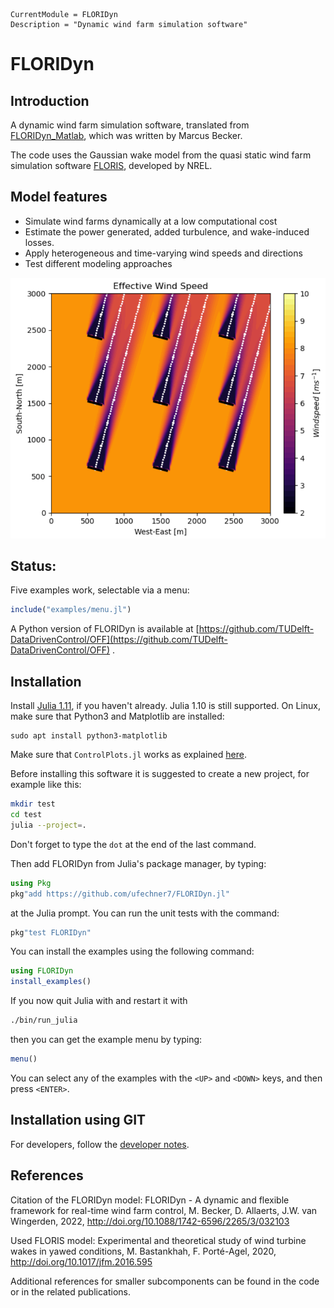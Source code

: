 ```@meta
CurrentModule = FLORIDyn
Description = "Dynamic wind farm simulation software"
```

# FLORIDyn

## Introduction
A dynamic wind farm simulation software, translated from [FLORIDyn_Matlab](https://github.com/TUDelft-DataDrivenControl/FLORIDyn_Matlab), which was written by Marcus Becker.

The code uses the Gaussian wake model from the quasi static wind farm simulation software [FLORIS](https://github.com/NREL/floris), developed by NREL.

## Model features
- Simulate wind farms dynamically at a low computational cost
- Estimate the power generated, added turbulence, and wake-induced losses.
- Apply heterogeneous and time-varying wind speeds and directions
- Test different modeling approaches

![Flow Field](flowfield.png)

## Status:
Five examples work, selectable via a menu:
```julia
include("examples/menu.jl")
```
A Python version of FLORIDyn is available at [https://github.com/TUDelft-DataDrivenControl/OFF](https://github.com/TUDelft-DataDrivenControl/OFF) .

## Installation
Install [Julia 1.11](https://ufechner7.github.io/2024/08/09/installing-julia-with-juliaup.html), if you haven't already. Julia 1.10 is still supported. On Linux, make sure that Python3 and Matplotlib are installed:
```
sudo apt install python3-matplotlib
```
 
Make sure that `ControlPlots.jl` works as explained [here](https://github.com/aenarete/ControlPlots.jl?tab=readme-ov-file#installation).


Before installing this software it is suggested to create a new project, for example like this:
```bash
mkdir test
cd test
julia --project=.
```
Don't forget to type the `dot` at the end of the last command.

Then add FLORIDyn from  Julia's package manager, by typing:
```julia
using Pkg
pkg"add https://github.com/ufechner7/FLORIDyn.jl"
``` 
at the Julia prompt. You can run the unit tests with the command:
```julia
pkg"test FLORIDyn"
```
You can install the examples using the following command:
```julia
using FLORIDyn
install_examples()
```
If you now quit Julia with <ctrl><d> and restart it with
```bash
./bin/run_julia
```
then you can get the example menu by typing:
```julia
menu()
```
You can select any of the examples with the `<UP>` and `<DOWN>` keys, and then press `<ENTER>`.

## Installation using GIT
For developers, follow the [developer notes](https://ufechner7.github.io/FLORIDyn.jl/dev/developer/).

## References
Citation of the FLORIDyn model:
FLORIDyn - A dynamic and flexible framework for real-time wind farm control, M. Becker, D. Allaerts, J.W. van Wingerden, 2022, http://doi.org/10.1088/1742-6596/2265/3/032103

Used FLORIS model:
Experimental and theoretical study of wind turbine wakes in yawed conditions, M. Bastankhah, F. Porté-Agel, 2020, http://doi.org/10.1017/jfm.2016.595

Additional references for smaller subcomponents can be found in the code or in the related publications.
